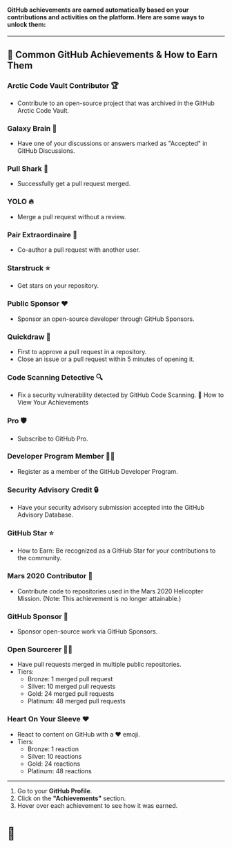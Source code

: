 #### GitHub achievements are earned automatically based on your contributions and activities on the platform. Here are some ways to unlock them:

---

## 🔹 Common GitHub Achievements & How to Earn Them

### Arctic Code Vault Contributor 🏆

- Contribute to an open-source project that was archived in the GitHub Arctic Code Vault.

### Galaxy Brain 🧠

- Have one of your discussions or answers marked as "Accepted" in GitHub Discussions.

### Pull Shark 🦈

- Successfully get a pull request merged.

### YOLO 🔥

- Merge a pull request without a review.

### Pair Extraordinaire 🤝

- Co-author a pull request with another user.

### Starstruck ⭐

- Get stars on your repository.

### Public Sponsor ❤️

- Sponsor an open-source developer through GitHub Sponsors.

### Quickdraw 🎯

- First to approve a pull request in a repository.
- Close an issue or a pull request within 5 minutes of opening it.

### Code Scanning Detective 🔍

- Fix a security vulnerability detected by GitHub Code Scanning.
  📌 How to View Your Achievements

### Pro 🛡️

- Subscribe to GitHub Pro.

### Developer Program Member 👨‍💻

- Register as a member of the GitHub Developer Program.

### Security Advisory Credit 🔒

- Have your security advisory submission accepted into the GitHub Advisory Database.

### GitHub Star ⭐

- How to Earn: Be recognized as a GitHub Star for your contributions to the community.

### Mars 2020 Contributor 🚀

- Contribute code to repositories used in the Mars 2020 Helicopter Mission. (Note: This achievement is no longer attainable.)

### GitHub Sponsor 💖

- Sponsor open-source work via GitHub Sponsors.

### Open Sourcerer 🧙‍♂️

- Have pull requests merged in multiple public repositories.
- Tiers:
  - Bronze: 1 merged pull request
  - Silver: 10 merged pull requests
  - Gold: 24 merged pull requests
  - Platinum: 48 merged pull requests

### Heart On Your Sleeve ❤️

- React to content on GitHub with a ❤️ emoji.
- Tiers:
  - Bronze: 1 reaction
  - Silver: 10 reactions
  - Gold: 24 reactions
  - Platinum: 48 reactions

---

1. Go to your **GitHub Profile**.
2. Click on the **"Achievements"** section.
3. Hover over each achievement to see how it was earned.

# 🚀
